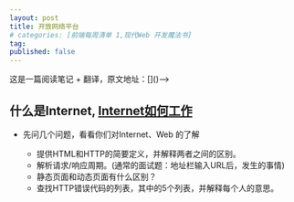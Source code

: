 ```yaml
---
layout: post
title: 开放网络平台
# categories: [前端每周清单 1,现代Web 开发魔法书]
tag: 
published: false
--- 
```


<!--> 这是一篇阅读笔记 + 翻译，原文地址：[]()-->




<!--## 什么是Internet, Internet如何工作

* HTTP - see Server Side > [Network](https://github.com/dexteryy/spellbook-of-modern-webdev#network)

TODO: 阅读 HTTP权威指南，然后整理笔记在此


## 网络分析

* Timeline of web browsers
* Dive Into HTML5 - A Quite Biased History of HTML5
* 20 Things I Learned About Browsers and the Web




## MDN's Learn Web Development
## Mastering CSS Principles: A Comprehensive Guide-->


## 什么是Internet, [Internet如何工作](https://www.w3.org/wiki/How_does_the_Internet_work)

* 先问几个问题，看看你们对Internet、Web 的了解

    - 提供HTML和HTTP的简要定义，并解释两者之间的区别。
    - 解析请求/响应周期。(通常的面试题：地址栏输入URL后，发生的事情)
    - 静态页面和动态页面有什么区别？
    - 查找HTTP错误代码的列表，其中的5个列表，并解释每个人的意思。

